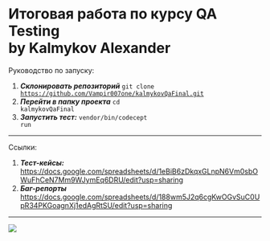 # Итоговая работа по курсу QA Testing <br> by Kalmykov Alexander
Руководство по запуску:
1. ***Склонировать репозиторий*** <code>git clone https://github.com/Vampir007one/kalmykovQaFinal.git</code>
2. ***Перейти в папку проекта*** <code>cd kalmykovQaFinal</code>
3. ***Запустить тест:*** <code>vendor/bin/codecept run</code>
---
Ссылки:
1. ***Тест-кейсы:*** https://docs.google.com/spreadsheets/d/1eBiB6zDkqxGLnpN6Vm0sbOWuFhCeN7Mm9WJymEq6DRU/edit?usp=sharing
2. ***Баг-репорты*** https://docs.google.com/spreadsheets/d/188wm5J2q6cgKwOGvSuC0UpR34PKGoagnXj1edAgRtSU/edit?usp=sharing
---
<a href="https://asciinema.org/a/uq2zSrCwmAfEfxBkDj2FFHslZ" target="_blank"><img src="https://asciinema.org/a/uq2zSrCwmAfEfxBkDj2FFHslZ.svg" /></a>
